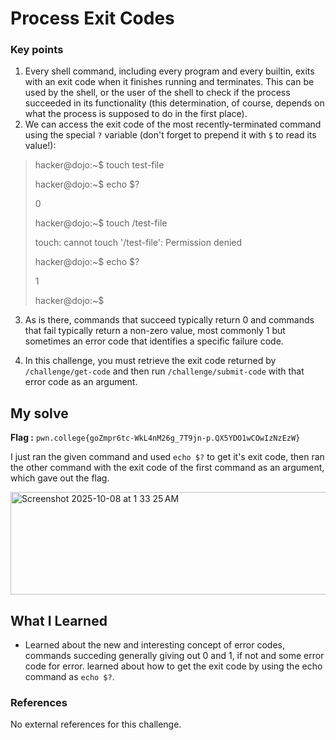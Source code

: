 # Process Exit Codes
### Key points
1. Every shell command, including every program and every builtin, exits with an exit code when it finishes running and terminates. This can be used by the shell, or the user of the shell to check if the process succeeded in its functionality (this determination, of course, depends on what the process is supposed to do in the first place).
2. We can access the exit code of the most recently-terminated command using the special `?` variable (don't forget to prepend it with `$` to read its value!):

> hacker@dojo:~$ touch test-file
> 
> hacker@dojo:~$ echo $?
> 
> 0
> 
> hacker@dojo:~$ touch /test-file
> 
> touch: cannot touch '/test-file': Permission denied
> 
> hacker@dojo:~$ echo $?
> 
> 1
> 
> hacker@dojo:~$

3. As is there, commands that succeed typically return 0 and commands that fail typically return a non-zero value, most commonly 1 but sometimes an error code that identifies a specific failure code.

4. In this challenge, you must retrieve the exit code returned by `/challenge/get-code` and then run `/challenge/submit-code` with that error code as an argument.

## My solve
**Flag :** `pwn.college{goZmpr6tc-WkL4nM26g_7T9jn-p.QX5YDO1wCOwIzNzEzW}`

I just ran the given command and used `echo $?` to get it's exit code, then ran the other command with the exit code of the first command as an argument, which gave out the flag.

<img width="562" height="164" alt="Screenshot 2025-10-08 at 1 33 25 AM" src="https://github.com/user-attachments/assets/94dd2038-3151-4385-b234-9349c10763e3" />

## What I Learned
- Learned about the new and interesting concept of error codes, commands succeding generally giving out 0 and 1, if not and some error code for error. learned about how to get the exit code by using the echo command as `echo $?`.

### References
No external references for this challenge.
